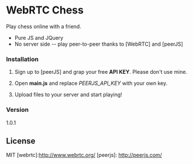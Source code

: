# WebRTC Chess

Play chess online with a friend.

  - Pure JS and JQuery
  - No server side -- play peer-to-peer thanks to [WebRTC] and [peerJS]

### Installation
1) Sign up to [peerJS] and grap your free **API KEY**. Please don't use mine.

2) Open **main.js** and replace *PEERJS_API_KEY* with your own key.

3) Upload files to your server and start playing!

### Version
1.0.1

License
----

MIT
[webrtc]:http://www.webrtc.org/
[peerjs]: http://peerjs.com/